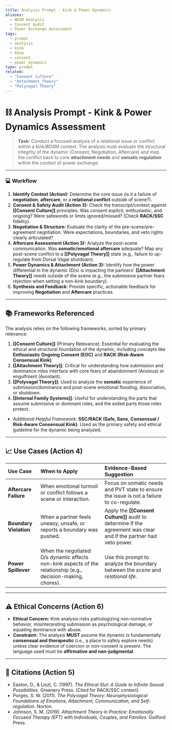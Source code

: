 ```yaml
---
title: Analysis Prompt - Kink & Power Dynamics
aliases:
  - BDSM Analysis
  - Consent Audit
  - Power Exchange Assessment
tags:
  - prompt
  - analysis
  - kink
  - bdsm
  - consent
  - power_dynamics
type: prompt
related:
  - "Consent Culture"
  - "Attachment_Theory"
  - "Polyvagal Theory"
---
```


<!-- @format -->

# ⛓️ Analysis Prompt - Kink & Power Dynamics Assessment

> **Task:** Conduct a focused analysis of a relational issue or conflict within a kink/BDSM context. The analysis must evaluate the structural integrity of the dynamic (Consent, Negotiation, Aftercare) and map the conflict back to core **attachment needs** and **somatic regulation** within the context of power exchange.

---

### 💻 Workflow

1.  **Identify Context (Action):** Determine the core issue (is it a failure of **negotiation**, **aftercare**, or a **relational conflict** outside of scene?).
2.  **Consent & Safety Audit (Action 3):** Check the transcript/context against **[[Consent Culture]]** principles: Was consent explicit, enthusiastic, and ongoing? Were safewords or limits ignored/missed? (Check **RACK/SSC** fidelity).
3.  **Negotiation & Structure:** Evaluate the clarity of the pre-scene/pre-agreement negotiation. Were expectations, boundaries, and veto rights clearly articulated?
4.  **Aftercare Assessment (Action 3):** Analyze the post-scene communication. Was **somatic/emotional aftercare** adequate? Map any post-scene conflict to a **[[Polyvagal Theory]]** state (e.g., failure to up-regulate from Dorsal Vagal shutdown).
5.  **Power Dynamics & Attachment (Action 3):** Identify how the power differential in the dynamic (D/s) is impacting the partners' **[[Attachment Theory]]** needs outside of the scene (e.g., the submissive partner fears rejection when setting a non-kink boundary).
6.  **Synthesis and Feedback:** Provide specific, actionable feedback for improving **Negotiation** and **Aftercare** practices.

---

## 📚 Frameworks Referenced

The analysis relies on the following frameworks, sorted by primary relevance:

1.  **[[Consent Culture]]** (Primary Relevance): Essential for evaluating the ethical and structural foundation of the dynamic, including concepts like **Enthusiastic Ongoing Consent (EOC)** and **RACK (Risk-Aware Consensual Kink)**.
2.  **[[Attachment Theory]]**: Critical for understanding how submission and dominance roles interface with core fears of abandonment (Anxious) or engulfment (Avoidant).
3.  **[[Polyvagal Theory]]**: Used to analyze the **somatic** experience of submission/dominance and post-scene emotional flooding, dissociation, or shutdown.
4.  **[[Internal Family Systems]]**: Useful for understanding the parts that assume submissive or dominant roles, and the exiled parts those roles protect.

- _Additional Helpful Framework:_ **SSC/RACK (Safe, Sane, Consensual / Risk-Aware Consensual Kink)**: Used as the primary safety and ethical guideline for the dynamic being analyzed.

---

## 📈 Use Cases (Action 4)

| Use Case               | When to Apply                                                                                                 | Evidence-Based Suggestion                                                                                          |
| :--------------------- | :------------------------------------------------------------------------------------------------------------ | :----------------------------------------------------------------------------------------------------------------- |
| **Aftercare Failure**  | When emotional turmoil or conflict follows a scene or interaction.                                            | Focus on somatic needs and PVT state to ensure the issue is not a failure to co-regulate.                          |
| **Boundary Violation** | When a partner feels uneasy, unsafe, or reports a boundary was pushed.                                        | Apply the **[[Consent Culture]]** audit to determine if the agreement was clear and if the partner had veto power. |
| **Power Spillover**    | When the negotiated D/s dynamic affects non-kink aspects of the relationship (e.g., decision-making, chores). | Use this prompt to analyze the boundary between the _scene_ and _relational life_.                                 |

---

## ⚠️ Ethical Concerns (Action 6)

- **Ethical Concern:** Kink analysis risks pathologizing non-normative behavior, misinterpreting submission as psychological damage, or equating dominance with abuse.
- **Constraint:** The analysis **MUST** assume the dynamic is fundamentally **consensual and therapeutic** (i.e., a place to safely explore needs) unless clear evidence of coercion or non-consent is present. The language used must be **affirmative and non-judgmental**.

---

## 📖 Citations (Action 5)

- Easton, D., & Liszt, C. (1997). _The Ethical Slut: A Guide to Infinite Sexual Possibilities_. Greenery Press. (Cited for RACK/SSC context).
- Porges, S. W. (2011). _The Polyvagal Theory: Neurophysiological Foundations of Emotions, Attachment, Communication, and Self-regulation_. Norton.
- Johnson, S. M. (2019). _Attachment Theory in Practice: Emotionally Focused Therapy (EFT) with Individuals, Couples, and Families_. Guilford Press.
